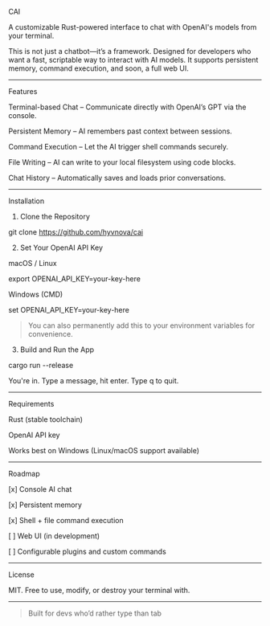 CAI

A customizable Rust-powered interface to chat with OpenAI's models from your terminal.

This is not just a chatbot—it’s a framework. Designed for developers who want a fast, scriptable way to interact with AI models. It supports persistent memory, command execution, and soon, a full web UI.


---

Features

Terminal-based Chat – Communicate directly with OpenAI’s GPT via the console.

Persistent Memory – AI remembers past context between sessions.

Command Execution – Let the AI trigger shell commands securely.

File Writing – AI can write to your local filesystem using code blocks.

Chat History – Automatically saves and loads prior conversations.



---

Installation

1. Clone the Repository

git clone https://github.com/hyvnova/cai

2. Set Your OpenAI API Key

macOS / Linux

export OPENAI_API_KEY=your-key-here

Windows (CMD)

set OPENAI_API_KEY=your-key-here

> You can also permanently add this to your environment variables for convenience.



3. Build and Run the App

cargo run --release

You're in. Type a message, hit enter. Type q to quit.


---

Requirements

Rust (stable toolchain)

OpenAI API key

Works best on Windows (Linux/macOS support available)



---

Roadmap

[x] Console AI chat

[x] Persistent memory

[x] Shell + file command execution

[ ] Web UI (in development)

[ ] Configurable plugins and custom commands



---

License

MIT. Free to use, modify, or destroy your terminal with.


---

> Built for devs who’d rather type than tab



